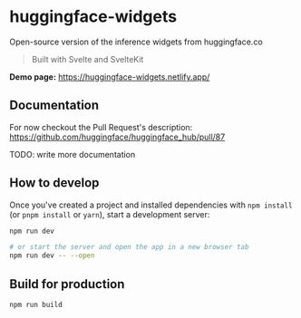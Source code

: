# huggingface-widgets

Open-source version of the inference widgets from huggingface.co

> Built with Svelte and SvelteKit

**Demo page:** https://huggingface-widgets.netlify.app/

## Documentation

For now checkout the Pull Request's description: https://github.com/huggingface/huggingface_hub/pull/87

TODO: write more documentation

## How to develop

Once you've created a project and installed dependencies with `npm install` (or `pnpm install` or `yarn`), start a development server:

```bash
npm run dev

# or start the server and open the app in a new browser tab
npm run dev -- --open
```

## Build for production

```bash
npm run build
```

